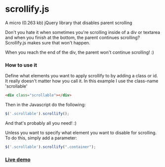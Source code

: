 scrollify.js
============
A micro (0.263 kb) jQuery library that disables parent scrolling

Don't you hate it when sometimes you're scrolling inside of a div or textarea and when you finish at the bottom, the parent continues scrolling? Scrollify.js makes sure that won't happen.

When you reach the end of the div, the parent won't continue scrolling! :)


### How to use it
Define what elements you want to apply scrollify to by adding a class or id. It really doesn't matter how you call it.
In this example I use the class-name 'scrollable'
```html
<div class="scrollable"></div>
```

Then in the Javascript do the following:
```javascript
$('.scrollable').scrollify();
```

And that's probably all you need! :)

Unless you want to specify what element you want to disable for scrolling. To do this, simply add a parameter:
```javascript
$('.scrollable').scrollify(".container");
```


### [Live demo](http://jsfiddle.net/RsuLU/)
